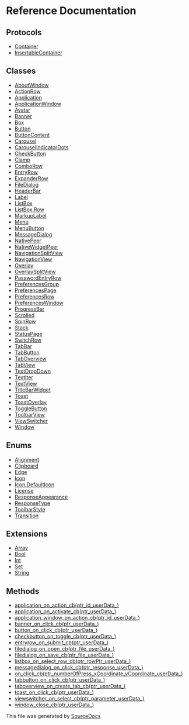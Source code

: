 # Reference Documentation

## Protocols

-   [Container](protocols/Container.md)
-   [InsertableContainer](protocols/InsertableContainer.md)

## Classes

-   [AboutWindow](classes/AboutWindow.md)
-   [ActionRow](classes/ActionRow.md)
-   [Application](classes/Application.md)
-   [ApplicationWindow](classes/ApplicationWindow.md)
-   [Avatar](classes/Avatar.md)
-   [Banner](classes/Banner.md)
-   [Box](classes/Box.md)
-   [Button](classes/Button.md)
-   [ButtonContent](classes/ButtonContent.md)
-   [Carousel](classes/Carousel.md)
-   [CarouselIndicatorDots](classes/CarouselIndicatorDots.md)
-   [CheckButton](classes/CheckButton.md)
-   [Clamp](classes/Clamp.md)
-   [ComboRow](classes/ComboRow.md)
-   [EntryRow](classes/EntryRow.md)
-   [ExpanderRow](classes/ExpanderRow.md)
-   [FileDialog](classes/FileDialog.md)
-   [HeaderBar](classes/HeaderBar.md)
-   [Label](classes/Label.md)
-   [ListBox](classes/ListBox.md)
-   [ListBox.Row](classes/ListBox.Row.md)
-   [MarkupLabel](classes/MarkupLabel.md)
-   [Menu](classes/Menu.md)
-   [MenuButton](classes/MenuButton.md)
-   [MessageDialog](classes/MessageDialog.md)
-   [NativePeer](classes/NativePeer.md)
-   [NativeWidgetPeer](classes/NativeWidgetPeer.md)
-   [NavigationSplitView](classes/NavigationSplitView.md)
-   [NavigationView](classes/NavigationView.md)
-   [Overlay](classes/Overlay.md)
-   [OverlaySplitView](classes/OverlaySplitView.md)
-   [PasswordEntryRow](classes/PasswordEntryRow.md)
-   [PreferencesGroup](classes/PreferencesGroup.md)
-   [PreferencesPage](classes/PreferencesPage.md)
-   [PreferencesRow](classes/PreferencesRow.md)
-   [PreferencesWindow](classes/PreferencesWindow.md)
-   [ProgressBar](classes/ProgressBar.md)
-   [Scrolled](classes/Scrolled.md)
-   [SpinRow](classes/SpinRow.md)
-   [Stack](classes/Stack.md)
-   [StatusPage](classes/StatusPage.md)
-   [SwitchRow](classes/SwitchRow.md)
-   [TabBar](classes/TabBar.md)
-   [TabButton](classes/TabButton.md)
-   [TabOverview](classes/TabOverview.md)
-   [TabView](classes/TabView.md)
-   [TextDropDown](classes/TextDropDown.md)
-   [TextIter](classes/TextIter.md)
-   [TextView](classes/TextView.md)
-   [TitleBarWidget](classes/TitleBarWidget.md)
-   [Toast](classes/Toast.md)
-   [ToastOverlay](classes/ToastOverlay.md)
-   [ToggleButton](classes/ToggleButton.md)
-   [ToolbarView](classes/ToolbarView.md)
-   [ViewSwitcher](classes/ViewSwitcher.md)
-   [Window](classes/Window.md)

## Enums

-   [Alignment](enums/Alignment.md)
-   [Clipboard](enums/Clipboard.md)
-   [Edge](enums/Edge.md)
-   [Icon](enums/Icon.md)
-   [Icon.DefaultIcon](enums/Icon.DefaultIcon.md)
-   [License](enums/License.md)
-   [ResponseAppearance](enums/ResponseAppearance.md)
-   [ResponseType](enums/ResponseType.md)
-   [ToolbarStyle](enums/ToolbarStyle.md)
-   [Transition](enums/Transition.md)

## Extensions

-   [Array](extensions/Array.md)
-   [Bool](extensions/Bool.md)
-   [Int](extensions/Int.md)
-   [Set](extensions/Set.md)
-   [String](extensions/String.md)

## Methods

-   [application_on_action_cb(ptr_id_userData_)](methods/application_on_action_cb(ptr_id_userData_).md)
-   [application_on_activate_cb(ptr_userData_)](methods/application_on_activate_cb(ptr_userData_).md)
-   [application_window_on_action_cb(ptr_id_userData_)](methods/application_window_on_action_cb(ptr_id_userData_).md)
-   [banner_on_click_cb(ptr_userData_)](methods/banner_on_click_cb(ptr_userData_).md)
-   [button_on_click_cb(ptr_userData_)](methods/button_on_click_cb(ptr_userData_).md)
-   [checkbutton_on_toggle_cb(ptr_userData_)](methods/checkbutton_on_toggle_cb(ptr_userData_).md)
-   [entryrow_on_submit_cb(ptr_userData_)](methods/entryrow_on_submit_cb(ptr_userData_).md)
-   [filedialog_on_open_cb(ptr_file_userData_)](methods/filedialog_on_open_cb(ptr_file_userData_).md)
-   [filedialog_on_save_cb(ptr_file_userData_)](methods/filedialog_on_save_cb(ptr_file_userData_).md)
-   [listbox_on_select_row_cb(ptr_rowPtr_userData_)](methods/listbox_on_select_row_cb(ptr_rowPtr_userData_).md)
-   [messagedialog_on_click_cb(ptr_response_userData_)](methods/messagedialog_on_click_cb(ptr_response_userData_).md)
-   [on_click_cb(ptr_numberOfPress_xCoordinate_yCoordinate_userData_)](methods/on_click_cb(ptr_numberOfPress_xCoordinate_yCoordinate_userData_).md)
-   [tabbutton_on_click_cb(ptr_userData_)](methods/tabbutton_on_click_cb(ptr_userData_).md)
-   [taboverview_on_create_tab_cb(ptr_userData_)](methods/taboverview_on_create_tab_cb(ptr_userData_).md)
-   [toast_on_click_cb(ptr_userData_)](methods/toast_on_click_cb(ptr_userData_).md)
-   [viewswitcher_on_select_cb(ptr_parameter_userData_)](methods/viewswitcher_on_select_cb(ptr_parameter_userData_).md)
-   [window_close_cb(ptr_userData_)](methods/window_close_cb(ptr_userData_).md)

This file was generated by [SourceDocs](https://github.com/eneko/SourceDocs)
